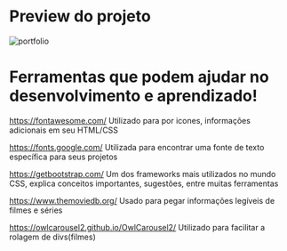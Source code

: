 # Preview do projeto
![portfolio](https://user-images.githubusercontent.com/61436988/101086751-15aaa600-3590-11eb-8605-2adcf9b50692.png)

# Ferramentas que podem ajudar no desenvolvimento e aprendizado!

https://fontawesome.com/
Utilizado para por icones, informações adicionais em seu HTML/CSS

https://fonts.google.com/
Utilizada para encontrar uma fonte de texto específica para seus projetos

https://getbootstrap.com/
Um dos frameworks mais utilizados no mundo CSS, explica conceitos importantes, sugestões, entre muitas ferramentas

https://www.themoviedb.org/
Usado para pegar informações legíveis de filmes e séries

https://owlcarousel2.github.io/OwlCarousel2/
Utilizado para facilitar a rolagem de divs(filmes)
